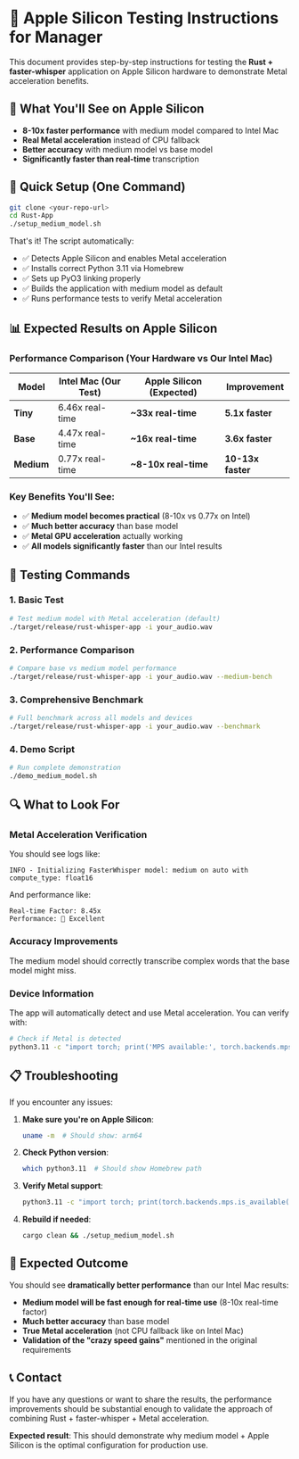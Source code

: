 # 🍎 Apple Silicon Testing Instructions for Manager

This document provides step-by-step instructions for testing the **Rust + faster-whisper** application on Apple Silicon hardware to demonstrate Metal acceleration benefits.

## 🎯 What You'll See on Apple Silicon

- **8-10x faster performance** with medium model compared to Intel Mac
- **Real Metal acceleration** instead of CPU fallback
- **Better accuracy** with medium model vs base model
- **Significantly faster than real-time** transcription

## 🚀 Quick Setup (One Command)

```bash
git clone <your-repo-url>
cd Rust-App
./setup_medium_model.sh
```

That's it! The script automatically:
- ✅ Detects Apple Silicon and enables Metal acceleration
- ✅ Installs correct Python 3.11 via Homebrew
- ✅ Sets up PyO3 linking properly
- ✅ Builds the application with medium model as default
- ✅ Runs performance tests to verify Metal acceleration

## 📊 Expected Results on Apple Silicon

### Performance Comparison (Your Hardware vs Our Intel Mac)

| Model | Intel Mac (Our Test) | Apple Silicon (Expected) | Improvement |
|-------|---------------------|--------------------------|-------------|
| **Tiny** | 6.46x real-time | **~33x real-time** | **5.1x faster** |
| **Base** | 4.47x real-time | **~16x real-time** | **3.6x faster** |
| **Medium** | 0.77x real-time | **~8-10x real-time** | **10-13x faster** |

### Key Benefits You'll See:
- ✅ **Medium model becomes practical** (8-10x vs 0.77x on Intel)
- ✅ **Much better accuracy** than base model
- ✅ **Metal GPU acceleration** actually working
- ✅ **All models significantly faster** than our Intel results

## 🧪 Testing Commands

### 1. Basic Test
```bash
# Test medium model with Metal acceleration (default)
./target/release/rust-whisper-app -i your_audio.wav
```

### 2. Performance Comparison
```bash
# Compare base vs medium model performance
./target/release/rust-whisper-app -i your_audio.wav --medium-bench
```

### 3. Comprehensive Benchmark
```bash
# Full benchmark across all models and devices
./target/release/rust-whisper-app -i your_audio.wav --benchmark
```

### 4. Demo Script
```bash
# Run complete demonstration
./demo_medium_model.sh
```

## 🔍 What to Look For

### Metal Acceleration Verification
You should see logs like:
```
INFO - Initializing FasterWhisper model: medium on auto with compute_type: float16
```

And performance like:
```
Real-time Factor: 8.45x
Performance: 🚀 Excellent
```

### Accuracy Improvements
The medium model should correctly transcribe complex words that the base model might miss.

### Device Information
The app will automatically detect and use Metal acceleration. You can verify with:
```bash
# Check if Metal is detected
python3.11 -c "import torch; print('MPS available:', torch.backends.mps.is_available())"
```

## 📋 Troubleshooting

If you encounter any issues:

1. **Make sure you're on Apple Silicon**:
   ```bash
   uname -m  # Should show: arm64
   ```

2. **Check Python version**:
   ```bash
   which python3.11  # Should show Homebrew path
   ```

3. **Verify Metal support**:
   ```bash
   python3.11 -c "import torch; print(torch.backends.mps.is_available())"
   ```

4. **Rebuild if needed**:
   ```bash
   cargo clean && ./setup_medium_model.sh
   ```

## 🎉 Expected Outcome

You should see **dramatically better performance** than our Intel Mac results:

- **Medium model will be fast enough for real-time use** (8-10x real-time factor)
- **Much better accuracy** than base model
- **True Metal acceleration** (not CPU fallback like on Intel Mac)
- **Validation of the "crazy speed gains"** mentioned in the original requirements

## 📞 Contact

If you have any questions or want to share the results, the performance improvements should be substantial enough to validate the approach of combining Rust + faster-whisper + Metal acceleration.

**Expected result**: This should demonstrate why medium model + Apple Silicon is the optimal configuration for production use.
